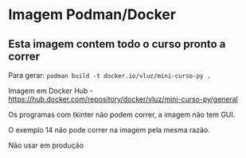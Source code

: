# Imagem Podman/Docker

## Esta imagem contem todo o curso pronto a correr

Para gerar: `podman build -t docker.io/vluz/mini-curso-py .`

Imagem em Docker Hub - https://hub.docker.com/repository/docker/vluz/mini-curso-py/general

Os programas com tkinter não podem correr, a imagem não tem GUI.

O exemplo 14 não pode correr na imagem pela mesma razão.

Não usar em produção
